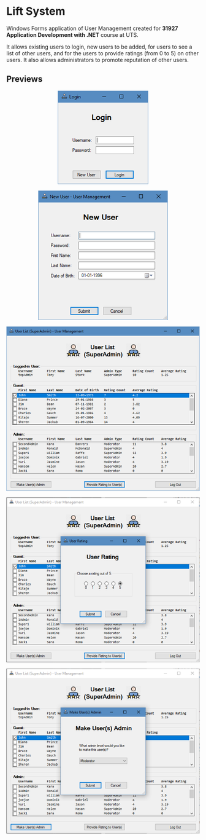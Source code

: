 # Lift System

Windows Forms application of User Management created for **31927 Application Development with .NET** course at UTS.

It allows existing users to login, new users to be added, for users to see a list of other users, and for the users to provide ratings (from 0 to 5) on other users. It also allows administrators to promote reputation of other users.

## Previews

<p align="center">
  <img src="previews/login_screen.png" alt="Login Screen">
</p>

<p align="center">
  <img src="previews/registration_screen.png" alt="Registration Screen">
</p>

<p align="center">
  <img src="previews/userlist_superadmin_screen.png" alt="User List Screen">
</p>

<p align="center">
  <img src="previews/userrating_dialog.png" alt="User Rating Dialog">
</p>

<p align="center">
  <img src="previews/promote_reputation_dialog.png" alt="Promote Reputation Dialog">
</p>

